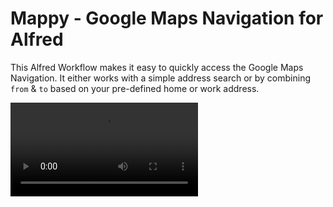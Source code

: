 # Mappy - Google Maps Navigation for Alfred

This Alfred Workflow makes it easy to quickly access the Google Maps Navigation.
It either works with a simple address search or by combining `from` & `to` based on your pre-defined home or work address.

<video src='assets/demo.mp4' />

## Usage

You can use the `mappy` keyword to invoke this workflow from Alfred.
It provides two main features: quick access based on your current location or based on pre-configured home/work addresses.
In addition, a default transportation mode can be set or set per search.

### Default Address Search based on your current location

```shell
mappy <your address query>
```

This opens the default Google Navigation with the address query as destination and your location as origin.

### Navigation to / from your home / work address

```shell
mappy [to|from] [home|work] <your address query>
```

This opens the default Google Navigation with the home/work address and the address query as origin/destination respectively.
The home and work address need to be configured, see below.

### Transportation mode

You can configure a default transportation mode (car, walking, bike, public transport) for each search.
In addition, you can also configure the transportation per search by appending it to the commands above, e.g.:

```shell
mappy <your address query> car
mappy to home <your address query> walking
```

A description of the different transportation modes can be found in the [Google Documentation](https://developers.google.com/maps/documentation/urls/get-started).
The latest list of valid transportation modes can be looked up in [lines 24 of the `google-maps.py` file](google-maps.py).

| Transportation Mode | Description                            | Alternative Keys                  |
| ------------------- | -------------------------------------- | --------------------------------- |
| driving             | Car transportation                     | `["car", "drive", "driving"]`     |
| bicycling           | Bike travel                            | `["bike", "cycle", "bicycling"]`  |
| transit             | Public Transport                       | `["public", "transit", "train"]`  |
| walking             | Walking                                | `["walk", "walking"]`             |
| default             | Automatically choosing the best option | `["default", "best", "adaptive"]` |


## Configuration

During installation and in the workflow configuration, you have the possibility to set:

* Your home address
* Your work address
* Your default mode of transportation
* The default Google domain

## Development

This project is built with Python 3.9 and Poetry.
To get started, run `poetry install`.

### Linting

We use `flake8` and `black` to lint our code.
Run the following to lint the code:

```shell
poetry run pflake8 .
poetry run black .
```
